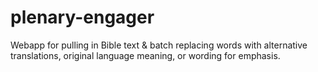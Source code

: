 # plenary-engager
Webapp for pulling in Bible text &amp; batch replacing words with alternative translations, original language meaning, or wording for emphasis.
